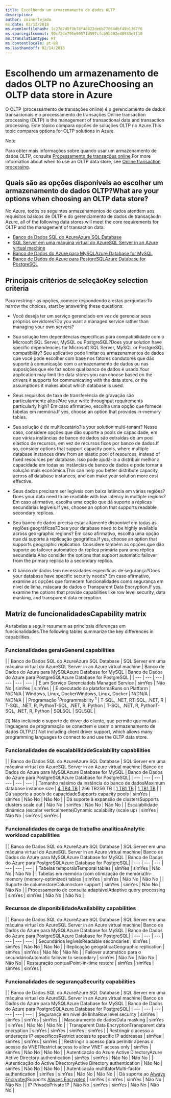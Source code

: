```yaml
---
title: Escolhendo um armazenamento de dados OLTP
description: 
author: zoinerTejada
ms:date: 02/12/2018
ms.openlocfilehash: 1c27d7d5f3b78f40822de6b77664dbf49b1367f6
ms.sourcegitcommit: 90cf2de795e50571d597cfcb9b302e48933e7f18
ms.translationtype: HT
ms.contentlocale: pt-BR
ms.lasthandoff: 02/14/2018
---
```

# <a name="choosing-an-oltp-data-store-in-azure"></a><span data-ttu-id="bc8a6-102">Escolhendo um armazenamento de dados OLTP no Azure</span><span class="sxs-lookup"><span data-stu-id="bc8a6-102">Choosing an OLTP data store in Azure</span></span>

<span data-ttu-id="bc8a6-103">O OLTP (processamento de transações online) é o gerenciamento de dados transacionais e o processamento de transações.</span><span class="sxs-lookup"><span data-stu-id="bc8a6-103">Online transaction processing (OLTP) is the management of transactional data and transaction processing.</span></span> <span data-ttu-id="bc8a6-104">Este tópico compara opções de soluções OLTP no Azure.</span><span class="sxs-lookup"><span data-stu-id="bc8a6-104">This topic compares options for OLTP solutions in Azure.</span></span>

> [!NOTE]
> <span data-ttu-id="bc8a6-105">Para obter mais informações sobre quando usar um armazenamento de dados OLTP, consulte [Processamento de transações online](../scenarios/online-analytical-processing.md).</span><span class="sxs-lookup"><span data-stu-id="bc8a6-105">For more information about when to use an OLTP data store, see [Online transaction processing](../scenarios/online-analytical-processing.md).</span></span>

## <a name="what-are-your-options-when-choosing-an-oltp-data-store"></a><span data-ttu-id="bc8a6-106">Quais são as opções disponíveis ao escolher um armazenamento de dados OLTP?</span><span class="sxs-lookup"><span data-stu-id="bc8a6-106">What are your options when choosing an OLTP data store?</span></span>

<span data-ttu-id="bc8a6-107">No Azure, todos os seguintes armazenamentos de dados atendem aos requisitos básicos de OLTP e do gerenciamento de dados de transação:</span><span class="sxs-lookup"><span data-stu-id="bc8a6-107">In Azure, all of the following data stores will meet the core requirements for OLTP and the management of transaction data:</span></span>

- [<span data-ttu-id="bc8a6-108">Banco de Dados SQL do Azure</span><span class="sxs-lookup"><span data-stu-id="bc8a6-108">Azure SQL Database</span></span>](/azure/sql-database/)
- [<span data-ttu-id="bc8a6-109">SQL Server em uma máquina virtual do Azure</span><span class="sxs-lookup"><span data-stu-id="bc8a6-109">SQL Server in an Azure virtual machine</span></span>](/azure/virtual-machines/windows/sql/virtual-machines-windows-sql-server-iaas-overview?toc=%2Fazure%2Fvirtual-machines%2Fwindows%2Ftoc.json)
- [<span data-ttu-id="bc8a6-110">Banco de Dados do Azure para MySQL</span><span class="sxs-lookup"><span data-stu-id="bc8a6-110">Azure Database for MySQL</span></span>](/azure/mysql/)
- [<span data-ttu-id="bc8a6-111">Banco de Dados do Azure para PostgreSQL</span><span class="sxs-lookup"><span data-stu-id="bc8a6-111">Azure Database for PostgreSQL</span></span>](/azure/postgresql/)

## <a name="key-selection-criteria"></a><span data-ttu-id="bc8a6-112">Principais critérios de seleção</span><span class="sxs-lookup"><span data-stu-id="bc8a6-112">Key selection criteria</span></span>

<span data-ttu-id="bc8a6-113">Para restringir as opções, comece respondendo a estas perguntas:</span><span class="sxs-lookup"><span data-stu-id="bc8a6-113">To narrow the choices, start by answering these questions:</span></span>

- <span data-ttu-id="bc8a6-114">Você deseja ter um serviço gerenciado em vez de gerenciar seus próprios servidores?</span><span class="sxs-lookup"><span data-stu-id="bc8a6-114">Do you want a managed service rather than managing your own servers?</span></span>

- <span data-ttu-id="bc8a6-115">Sua solução tem dependências específicas para compatibilidade com o Microsoft SQL Server, MySQL ou PostgreSQL?</span><span class="sxs-lookup"><span data-stu-id="bc8a6-115">Does your solution have specific dependencies for Microsoft SQL Server, MySQL or PostgreSQL compatibility?</span></span> <span data-ttu-id="bc8a6-116">Seu aplicativo pode limitar os armazenamentos de dados que você pode escolher com base nos fatores condutores que dão suporte à comunicação com o armazenamento de dados ou nas suposições que ele faz sobre qual banco de dados é usado.</span><span class="sxs-lookup"><span data-stu-id="bc8a6-116">Your application may limit the data stores you can choose based on the drivers it supports for communicating with the data store, or the assumptions it makes about which database is used.</span></span>

- <span data-ttu-id="bc8a6-117">Seus requisitos de taxa de transferência de gravação são particularmente altos?</span><span class="sxs-lookup"><span data-stu-id="bc8a6-117">Are your write throughput requirements particularly high?</span></span> <span data-ttu-id="bc8a6-118">Em caso afirmativo, escolha uma opção que fornece tabelas em memória.</span><span class="sxs-lookup"><span data-stu-id="bc8a6-118">If yes, choose an option that provides in-memory tables.</span></span> 

- <span data-ttu-id="bc8a6-119">Sua solução é de multilocatário?</span><span class="sxs-lookup"><span data-stu-id="bc8a6-119">Is your solution multi-tenant?</span></span> <span data-ttu-id="bc8a6-120">Nesse caso, considere opções que dão suporte a pools de capacidade, em que várias instâncias de banco de dados são extraídas de um pool elástico de recursos, em vez de recursos fixos por banco de dados.</span><span class="sxs-lookup"><span data-stu-id="bc8a6-120">If so, consider options that support capacity pools, where multiple database instances draw from an elastic pool of resources, instead of fixed resources per database.</span></span> <span data-ttu-id="bc8a6-121">Isso pode ajudá-lo a distribuir melhor a capacidade em todas as instâncias de banco de dados e pode tornar a solução mais econômica.</span><span class="sxs-lookup"><span data-stu-id="bc8a6-121">This can help you better distribute capacity across all database instances, and can make your solution more cost effective.</span></span>

- <span data-ttu-id="bc8a6-122">Seus dados precisam ser legíveis com baixa latência em várias regiões?</span><span class="sxs-lookup"><span data-stu-id="bc8a6-122">Does your data need to be readable with low latency in multiple regions?</span></span> <span data-ttu-id="bc8a6-123">Em caso afirmativo, escolha uma opção que dá suporte a réplicas secundárias legíveis.</span><span class="sxs-lookup"><span data-stu-id="bc8a6-123">If yes, choose an option that supports readable secondary replicas.</span></span>

- <span data-ttu-id="bc8a6-124">Seu banco de dados precisa estar altamente disponível em todas as regiões geográficas?</span><span class="sxs-lookup"><span data-stu-id="bc8a6-124">Does your database need to be highly available across geo-graphic regions?</span></span> <span data-ttu-id="bc8a6-125">Em caso afirmativo, escolha uma opção que dá suporte à replicação geográfica.</span><span class="sxs-lookup"><span data-stu-id="bc8a6-125">If yes, choose an option that supports geographic replication.</span></span> <span data-ttu-id="bc8a6-126">Considere também as opções que dão suporte ao failover automático da réplica primária para uma réplica secundária.</span><span class="sxs-lookup"><span data-stu-id="bc8a6-126">Also consider the options that support automatic failover from the primary replica to a secondary replica.</span></span>

- <span data-ttu-id="bc8a6-127">O banco de dados tem necessidades específicas de segurança?</span><span class="sxs-lookup"><span data-stu-id="bc8a6-127">Does your database have specific security needs?</span></span> <span data-ttu-id="bc8a6-128">Em caso afirmativo, examine as opções que fornecem funcionalidades como segurança em nível de linha, máscara de dados e Transparent Data Encryption.</span><span class="sxs-lookup"><span data-stu-id="bc8a6-128">If yes, examine the options that provide capabilities like row level security, data masking, and transparent data encryption.</span></span>

## <a name="capability-matrix"></a><span data-ttu-id="bc8a6-129">Matriz de funcionalidades</span><span class="sxs-lookup"><span data-stu-id="bc8a6-129">Capability matrix</span></span>

<span data-ttu-id="bc8a6-130">As tabelas a seguir resumem as principais diferenças em funcionalidades.</span><span class="sxs-lookup"><span data-stu-id="bc8a6-130">The following tables summarize the key differences in capabilities.</span></span>

### <a name="general-capabilities"></a><span data-ttu-id="bc8a6-131">Funcionalidades gerais</span><span class="sxs-lookup"><span data-stu-id="bc8a6-131">General capabilities</span></span> 
| | <span data-ttu-id="bc8a6-132">Banco de Dados SQL do Azure</span><span class="sxs-lookup"><span data-stu-id="bc8a6-132">Azure SQL Database</span></span> | <span data-ttu-id="bc8a6-133">SQL Server em uma máquina virtual do Azure</span><span class="sxs-lookup"><span data-stu-id="bc8a6-133">SQL Server in an Azure virtual machine</span></span> | <span data-ttu-id="bc8a6-134">Banco de Dados do Azure para MySQL</span><span class="sxs-lookup"><span data-stu-id="bc8a6-134">Azure Database for MySQL</span></span> | <span data-ttu-id="bc8a6-135">Banco de Dados do Azure para PostgreSQL</span><span class="sxs-lookup"><span data-stu-id="bc8a6-135">Azure Database for PostgreSQL</span></span> |
| --- | --- | --- | --- | --- | --- |
| <span data-ttu-id="bc8a6-136">É um Serviço Gerenciado</span><span class="sxs-lookup"><span data-stu-id="bc8a6-136">Is Managed Service</span></span> | <span data-ttu-id="bc8a6-137">sim</span><span class="sxs-lookup"><span data-stu-id="bc8a6-137">Yes</span></span> | <span data-ttu-id="bc8a6-138">Não </span><span class="sxs-lookup"><span data-stu-id="bc8a6-138">No</span></span> | <span data-ttu-id="bc8a6-139">sim</span><span class="sxs-lookup"><span data-stu-id="bc8a6-139">Yes</span></span> | <span data-ttu-id="bc8a6-140">sim</span><span class="sxs-lookup"><span data-stu-id="bc8a6-140">Yes</span></span> |
| <span data-ttu-id="bc8a6-141">É executado na plataforma</span><span class="sxs-lookup"><span data-stu-id="bc8a6-141">Runs on Platform</span></span> | <span data-ttu-id="bc8a6-142">N/D</span><span class="sxs-lookup"><span data-stu-id="bc8a6-142">N/A</span></span> | <span data-ttu-id="bc8a6-143">Windows, Linux, Docker</span><span class="sxs-lookup"><span data-stu-id="bc8a6-143">Windows, Linux, Docker</span></span> | <span data-ttu-id="bc8a6-144">N/D</span><span class="sxs-lookup"><span data-stu-id="bc8a6-144">N/A</span></span> | <span data-ttu-id="bc8a6-145">N/D</span><span class="sxs-lookup"><span data-stu-id="bc8a6-145">N/A</span></span> |
| <span data-ttu-id="bc8a6-146">Programação <sup>1</sup></span><span class="sxs-lookup"><span data-stu-id="bc8a6-146">Programmability <sup>1</sup></span></span> | <span data-ttu-id="bc8a6-147">T-SQL, .NET, R</span><span class="sxs-lookup"><span data-stu-id="bc8a6-147">T-SQL, .NET, R</span></span> | <span data-ttu-id="bc8a6-148">T-SQL, .NET, R, Python</span><span class="sxs-lookup"><span data-stu-id="bc8a6-148">T-SQL, .NET, R, Python</span></span> | <span data-ttu-id="bc8a6-149">T-SQL, .NET, R, Python</span><span class="sxs-lookup"><span data-stu-id="bc8a6-149">T-SQL, .NET, R, Python</span></span> | <span data-ttu-id="bc8a6-150">SQL</span><span class="sxs-lookup"><span data-stu-id="bc8a6-150">SQL</span></span> | <span data-ttu-id="bc8a6-151">SQL</span><span class="sxs-lookup"><span data-stu-id="bc8a6-151">SQL</span></span> |

<span data-ttu-id="bc8a6-152">[1] Não incluindo o suporte de driver do cliente, que permite que muitas linguagens de programação se conectem e usem o armazenamento de dados OLTP.</span><span class="sxs-lookup"><span data-stu-id="bc8a6-152">[1] Not including client driver support, which allows many programming languages to connect to and use the OLTP data store.</span></span>

### <a name="scalability-capabilities"></a><span data-ttu-id="bc8a6-153">Funcionalidades de escalabilidade</span><span class="sxs-lookup"><span data-stu-id="bc8a6-153">Scalability capabilities</span></span>
| | <span data-ttu-id="bc8a6-154">Banco de Dados SQL do Azure</span><span class="sxs-lookup"><span data-stu-id="bc8a6-154">Azure SQL Database</span></span> | <span data-ttu-id="bc8a6-155">SQL Server em uma máquina virtual do Azure</span><span class="sxs-lookup"><span data-stu-id="bc8a6-155">SQL Server in an Azure virtual machine</span></span>| <span data-ttu-id="bc8a6-156">Banco de Dados do Azure para MySQL</span><span class="sxs-lookup"><span data-stu-id="bc8a6-156">Azure Database for MySQL</span></span> | <span data-ttu-id="bc8a6-157">Banco de Dados do Azure para PostgreSQL</span><span class="sxs-lookup"><span data-stu-id="bc8a6-157">Azure Database for PostgreSQL</span></span>|
| --- | --- | --- | --- | --- | --- |
| <span data-ttu-id="bc8a6-158">Tamanho máximo da instância do banco de dados</span><span class="sxs-lookup"><span data-stu-id="bc8a6-158">Maximum database instance size</span></span> | [<span data-ttu-id="bc8a6-159">4 TB</span><span class="sxs-lookup"><span data-stu-id="bc8a6-159">4 TB</span></span>](/azure/sql-database/sql-database-resource-limits) | <span data-ttu-id="bc8a6-160">256 TB</span><span class="sxs-lookup"><span data-stu-id="bc8a6-160">256 TB</span></span> | [<span data-ttu-id="bc8a6-161">1 TB</span><span class="sxs-lookup"><span data-stu-id="bc8a6-161">1 TB</span></span>](/azure/mysql/concepts-limits) | [<span data-ttu-id="bc8a6-162">1 TB</span><span class="sxs-lookup"><span data-stu-id="bc8a6-162">1 TB</span></span>](/azure/postgresql/concepts-limits) |
| <span data-ttu-id="bc8a6-163">Dá suporte a pools de capacidade</span><span class="sxs-lookup"><span data-stu-id="bc8a6-163">Supports capacity pools</span></span>  | <span data-ttu-id="bc8a6-164">sim</span><span class="sxs-lookup"><span data-stu-id="bc8a6-164">Yes</span></span> | <span data-ttu-id="bc8a6-165">sim</span><span class="sxs-lookup"><span data-stu-id="bc8a6-165">Yes</span></span> | <span data-ttu-id="bc8a6-166">Não </span><span class="sxs-lookup"><span data-stu-id="bc8a6-166">No</span></span> | <span data-ttu-id="bc8a6-167">Não </span><span class="sxs-lookup"><span data-stu-id="bc8a6-167">No</span></span> |
| <span data-ttu-id="bc8a6-168">Dá suporte à expansão de clusters</span><span class="sxs-lookup"><span data-stu-id="bc8a6-168">Supports clusters scale out</span></span>  | <span data-ttu-id="bc8a6-169">Não </span><span class="sxs-lookup"><span data-stu-id="bc8a6-169">No</span></span> | <span data-ttu-id="bc8a6-170">sim</span><span class="sxs-lookup"><span data-stu-id="bc8a6-170">Yes</span></span> | <span data-ttu-id="bc8a6-171">Não </span><span class="sxs-lookup"><span data-stu-id="bc8a6-171">No</span></span> | <span data-ttu-id="bc8a6-172">Não </span><span class="sxs-lookup"><span data-stu-id="bc8a6-172">No</span></span> |
| <span data-ttu-id="bc8a6-173">Escalabilidade dinâmica (escalar verticalmente)</span><span class="sxs-lookup"><span data-stu-id="bc8a6-173">Dynamic scalability (scale up)</span></span>  | <span data-ttu-id="bc8a6-174">sim</span><span class="sxs-lookup"><span data-stu-id="bc8a6-174">Yes</span></span> | <span data-ttu-id="bc8a6-175">Não </span><span class="sxs-lookup"><span data-stu-id="bc8a6-175">No</span></span> | <span data-ttu-id="bc8a6-176">sim</span><span class="sxs-lookup"><span data-stu-id="bc8a6-176">Yes</span></span> | <span data-ttu-id="bc8a6-177">sim</span><span class="sxs-lookup"><span data-stu-id="bc8a6-177">Yes</span></span> |

### <a name="analytic-workload-capabilities"></a><span data-ttu-id="bc8a6-178">Funcionalidades de carga de trabalho analítica</span><span class="sxs-lookup"><span data-stu-id="bc8a6-178">Analytic workload capabilities</span></span>
| | <span data-ttu-id="bc8a6-179">Banco de Dados SQL do Azure</span><span class="sxs-lookup"><span data-stu-id="bc8a6-179">Azure SQL Database</span></span> | <span data-ttu-id="bc8a6-180">SQL Server em uma máquina virtual do Azure</span><span class="sxs-lookup"><span data-stu-id="bc8a6-180">SQL Server in an Azure virtual machine</span></span>| <span data-ttu-id="bc8a6-181">Banco de Dados do Azure para MySQL</span><span class="sxs-lookup"><span data-stu-id="bc8a6-181">Azure Database for MySQL</span></span> | <span data-ttu-id="bc8a6-182">Banco de Dados do Azure para PostgreSQL</span><span class="sxs-lookup"><span data-stu-id="bc8a6-182">Azure Database for PostgreSQL</span></span>|
| --- | --- | --- | --- | --- | --- | 
| <span data-ttu-id="bc8a6-183">Tabelas temporais</span><span class="sxs-lookup"><span data-stu-id="bc8a6-183">Temporal tables</span></span> | <span data-ttu-id="bc8a6-184">sim</span><span class="sxs-lookup"><span data-stu-id="bc8a6-184">Yes</span></span> | <span data-ttu-id="bc8a6-185">sim</span><span class="sxs-lookup"><span data-stu-id="bc8a6-185">Yes</span></span> | <span data-ttu-id="bc8a6-186">Não </span><span class="sxs-lookup"><span data-stu-id="bc8a6-186">No</span></span> | <span data-ttu-id="bc8a6-187">Não </span><span class="sxs-lookup"><span data-stu-id="bc8a6-187">No</span></span> |
| <span data-ttu-id="bc8a6-188">Tabelas em memória (com otimização de memória)</span><span class="sxs-lookup"><span data-stu-id="bc8a6-188">In-memory (memory-optimized) tables</span></span> | <span data-ttu-id="bc8a6-189">sim</span><span class="sxs-lookup"><span data-stu-id="bc8a6-189">Yes</span></span> | <span data-ttu-id="bc8a6-190">sim</span><span class="sxs-lookup"><span data-stu-id="bc8a6-190">Yes</span></span> | <span data-ttu-id="bc8a6-191">Não </span><span class="sxs-lookup"><span data-stu-id="bc8a6-191">No</span></span> | <span data-ttu-id="bc8a6-192">Não </span><span class="sxs-lookup"><span data-stu-id="bc8a6-192">No</span></span> |
| <span data-ttu-id="bc8a6-193">Suporte de columnstore</span><span class="sxs-lookup"><span data-stu-id="bc8a6-193">Columnstore support</span></span> | <span data-ttu-id="bc8a6-194">sim</span><span class="sxs-lookup"><span data-stu-id="bc8a6-194">Yes</span></span> | <span data-ttu-id="bc8a6-195">sim</span><span class="sxs-lookup"><span data-stu-id="bc8a6-195">Yes</span></span> | <span data-ttu-id="bc8a6-196">Não </span><span class="sxs-lookup"><span data-stu-id="bc8a6-196">No</span></span> | <span data-ttu-id="bc8a6-197">Não </span><span class="sxs-lookup"><span data-stu-id="bc8a6-197">No</span></span> |
| <span data-ttu-id="bc8a6-198">Processamento de consulta adaptável</span><span class="sxs-lookup"><span data-stu-id="bc8a6-198">Adaptive query processing</span></span> | <span data-ttu-id="bc8a6-199">sim</span><span class="sxs-lookup"><span data-stu-id="bc8a6-199">Yes</span></span> | <span data-ttu-id="bc8a6-200">sim</span><span class="sxs-lookup"><span data-stu-id="bc8a6-200">Yes</span></span> | <span data-ttu-id="bc8a6-201">Não </span><span class="sxs-lookup"><span data-stu-id="bc8a6-201">No</span></span> | <span data-ttu-id="bc8a6-202">Não </span><span class="sxs-lookup"><span data-stu-id="bc8a6-202">No</span></span> |

### <a name="availability-capabilities"></a><span data-ttu-id="bc8a6-203">Recursos de disponibilidade</span><span class="sxs-lookup"><span data-stu-id="bc8a6-203">Availability capabilities</span></span>
| | <span data-ttu-id="bc8a6-204">Banco de Dados SQL do Azure</span><span class="sxs-lookup"><span data-stu-id="bc8a6-204">Azure SQL Database</span></span> | <span data-ttu-id="bc8a6-205">SQL Server em uma máquina virtual do Azure</span><span class="sxs-lookup"><span data-stu-id="bc8a6-205">SQL Server in an Azure virtual machine</span></span>| <span data-ttu-id="bc8a6-206">Banco de Dados do Azure para MySQL</span><span class="sxs-lookup"><span data-stu-id="bc8a6-206">Azure Database for MySQL</span></span> | <span data-ttu-id="bc8a6-207">Banco de Dados do Azure para PostgreSQL</span><span class="sxs-lookup"><span data-stu-id="bc8a6-207">Azure Database for PostgreSQL</span></span>|
| --- | --- | --- | --- | --- | --- | 
| <span data-ttu-id="bc8a6-208">Secundários legíveis</span><span class="sxs-lookup"><span data-stu-id="bc8a6-208">Readable secondaries</span></span> | <span data-ttu-id="bc8a6-209">sim</span><span class="sxs-lookup"><span data-stu-id="bc8a6-209">Yes</span></span> | <span data-ttu-id="bc8a6-210">sim</span><span class="sxs-lookup"><span data-stu-id="bc8a6-210">Yes</span></span> | <span data-ttu-id="bc8a6-211">Não </span><span class="sxs-lookup"><span data-stu-id="bc8a6-211">No</span></span> | <span data-ttu-id="bc8a6-212">Não </span><span class="sxs-lookup"><span data-stu-id="bc8a6-212">No</span></span> | 
| <span data-ttu-id="bc8a6-213">Replicação geográfica</span><span class="sxs-lookup"><span data-stu-id="bc8a6-213">Geographic replication</span></span> | <span data-ttu-id="bc8a6-214">sim</span><span class="sxs-lookup"><span data-stu-id="bc8a6-214">Yes</span></span> | <span data-ttu-id="bc8a6-215">sim</span><span class="sxs-lookup"><span data-stu-id="bc8a6-215">Yes</span></span> | <span data-ttu-id="bc8a6-216">Não </span><span class="sxs-lookup"><span data-stu-id="bc8a6-216">No</span></span> | <span data-ttu-id="bc8a6-217">Não </span><span class="sxs-lookup"><span data-stu-id="bc8a6-217">No</span></span> | 
| <span data-ttu-id="bc8a6-218">Failover automático para o secundário</span><span class="sxs-lookup"><span data-stu-id="bc8a6-218">Automatic failover to secondary</span></span> | <span data-ttu-id="bc8a6-219">sim</span><span class="sxs-lookup"><span data-stu-id="bc8a6-219">Yes</span></span> | <span data-ttu-id="bc8a6-220">Não </span><span class="sxs-lookup"><span data-stu-id="bc8a6-220">No</span></span> | <span data-ttu-id="bc8a6-221">Não </span><span class="sxs-lookup"><span data-stu-id="bc8a6-221">No</span></span> | <span data-ttu-id="bc8a6-222">Não </span><span class="sxs-lookup"><span data-stu-id="bc8a6-222">No</span></span>|
| <span data-ttu-id="bc8a6-223">Restauração pontual</span><span class="sxs-lookup"><span data-stu-id="bc8a6-223">Point-in-time restore</span></span> | <span data-ttu-id="bc8a6-224">sim</span><span class="sxs-lookup"><span data-stu-id="bc8a6-224">Yes</span></span> | <span data-ttu-id="bc8a6-225">sim</span><span class="sxs-lookup"><span data-stu-id="bc8a6-225">Yes</span></span> | <span data-ttu-id="bc8a6-226">sim</span><span class="sxs-lookup"><span data-stu-id="bc8a6-226">Yes</span></span> | <span data-ttu-id="bc8a6-227">sim</span><span class="sxs-lookup"><span data-stu-id="bc8a6-227">Yes</span></span> |

### <a name="security-capabilities"></a><span data-ttu-id="bc8a6-228">Funcionalidades de segurança</span><span class="sxs-lookup"><span data-stu-id="bc8a6-228">Security capabilities</span></span>
| | <span data-ttu-id="bc8a6-229">Banco de Dados SQL do Azure</span><span class="sxs-lookup"><span data-stu-id="bc8a6-229">Azure SQL Database</span></span> | <span data-ttu-id="bc8a6-230">SQL Server em uma máquina virtual do Azure</span><span class="sxs-lookup"><span data-stu-id="bc8a6-230">SQL Server in an Azure virtual machine</span></span>| <span data-ttu-id="bc8a6-231">Banco de Dados do Azure para MySQL</span><span class="sxs-lookup"><span data-stu-id="bc8a6-231">Azure Database for MySQL</span></span> | <span data-ttu-id="bc8a6-232">Banco de Dados do Azure para PostgreSQL</span><span class="sxs-lookup"><span data-stu-id="bc8a6-232">Azure Database for PostgreSQL</span></span>|
| --- | --- | --- | --- | --- | --- | 
| <span data-ttu-id="bc8a6-233">Segurança em nível de linha</span><span class="sxs-lookup"><span data-stu-id="bc8a6-233">Row level security</span></span> | <span data-ttu-id="bc8a6-234">sim</span><span class="sxs-lookup"><span data-stu-id="bc8a6-234">Yes</span></span> | <span data-ttu-id="bc8a6-235">sim</span><span class="sxs-lookup"><span data-stu-id="bc8a6-235">Yes</span></span> | <span data-ttu-id="bc8a6-236">sim</span><span class="sxs-lookup"><span data-stu-id="bc8a6-236">Yes</span></span> | <span data-ttu-id="bc8a6-237">sim</span><span class="sxs-lookup"><span data-stu-id="bc8a6-237">Yes</span></span> |
| <span data-ttu-id="bc8a6-238">Mascaramento de dados</span><span class="sxs-lookup"><span data-stu-id="bc8a6-238">Data masking</span></span> | <span data-ttu-id="bc8a6-239">sim</span><span class="sxs-lookup"><span data-stu-id="bc8a6-239">Yes</span></span> | <span data-ttu-id="bc8a6-240">sim</span><span class="sxs-lookup"><span data-stu-id="bc8a6-240">Yes</span></span> | <span data-ttu-id="bc8a6-241">Não </span><span class="sxs-lookup"><span data-stu-id="bc8a6-241">No</span></span> | <span data-ttu-id="bc8a6-242">Não </span><span class="sxs-lookup"><span data-stu-id="bc8a6-242">No</span></span> |
| <span data-ttu-id="bc8a6-243">Transparent Data Encryption</span><span class="sxs-lookup"><span data-stu-id="bc8a6-243">Transparent data encryption</span></span> | <span data-ttu-id="bc8a6-244">sim</span><span class="sxs-lookup"><span data-stu-id="bc8a6-244">Yes</span></span> | <span data-ttu-id="bc8a6-245">sim</span><span class="sxs-lookup"><span data-stu-id="bc8a6-245">Yes</span></span> | <span data-ttu-id="bc8a6-246">sim</span><span class="sxs-lookup"><span data-stu-id="bc8a6-246">Yes</span></span> | <span data-ttu-id="bc8a6-247">sim</span><span class="sxs-lookup"><span data-stu-id="bc8a6-247">Yes</span></span> |
| <span data-ttu-id="bc8a6-248">Restringir o acesso a endereços IP específicos</span><span class="sxs-lookup"><span data-stu-id="bc8a6-248">Restrict access to specific IP addresses</span></span> | <span data-ttu-id="bc8a6-249">sim</span><span class="sxs-lookup"><span data-stu-id="bc8a6-249">Yes</span></span> | <span data-ttu-id="bc8a6-250">sim</span><span class="sxs-lookup"><span data-stu-id="bc8a6-250">Yes</span></span> | <span data-ttu-id="bc8a6-251">sim</span><span class="sxs-lookup"><span data-stu-id="bc8a6-251">Yes</span></span> | <span data-ttu-id="bc8a6-252">sim</span><span class="sxs-lookup"><span data-stu-id="bc8a6-252">Yes</span></span> |
| <span data-ttu-id="bc8a6-253">Restringir o acesso para permitir apenas o acesso da VNET</span><span class="sxs-lookup"><span data-stu-id="bc8a6-253">Restrict access to allow VNET access only</span></span> | <span data-ttu-id="bc8a6-254">sim</span><span class="sxs-lookup"><span data-stu-id="bc8a6-254">Yes</span></span> | <span data-ttu-id="bc8a6-255">sim</span><span class="sxs-lookup"><span data-stu-id="bc8a6-255">Yes</span></span> | <span data-ttu-id="bc8a6-256">Não </span><span class="sxs-lookup"><span data-stu-id="bc8a6-256">No</span></span> | <span data-ttu-id="bc8a6-257">Não </span><span class="sxs-lookup"><span data-stu-id="bc8a6-257">No</span></span> |
| <span data-ttu-id="bc8a6-258">Autenticação do Azure Active Directory</span><span class="sxs-lookup"><span data-stu-id="bc8a6-258">Azure Active Directory authentication</span></span> | <span data-ttu-id="bc8a6-259">sim</span><span class="sxs-lookup"><span data-stu-id="bc8a6-259">Yes</span></span> | <span data-ttu-id="bc8a6-260">sim</span><span class="sxs-lookup"><span data-stu-id="bc8a6-260">Yes</span></span> | <span data-ttu-id="bc8a6-261">Não </span><span class="sxs-lookup"><span data-stu-id="bc8a6-261">No</span></span> | <span data-ttu-id="bc8a6-262">Não </span><span class="sxs-lookup"><span data-stu-id="bc8a6-262">No</span></span> |
| <span data-ttu-id="bc8a6-263">Autenticação do Active Directory</span><span class="sxs-lookup"><span data-stu-id="bc8a6-263">Active Directory authentication</span></span> | <span data-ttu-id="bc8a6-264">Não </span><span class="sxs-lookup"><span data-stu-id="bc8a6-264">No</span></span> | <span data-ttu-id="bc8a6-265">sim</span><span class="sxs-lookup"><span data-stu-id="bc8a6-265">Yes</span></span> | <span data-ttu-id="bc8a6-266">Não </span><span class="sxs-lookup"><span data-stu-id="bc8a6-266">No</span></span> | <span data-ttu-id="bc8a6-267">Não </span><span class="sxs-lookup"><span data-stu-id="bc8a6-267">No</span></span> |
| <span data-ttu-id="bc8a6-268">Autenticação multifator</span><span class="sxs-lookup"><span data-stu-id="bc8a6-268">Multi-factor authentication</span></span> | <span data-ttu-id="bc8a6-269">sim</span><span class="sxs-lookup"><span data-stu-id="bc8a6-269">Yes</span></span> | <span data-ttu-id="bc8a6-270">sim</span><span class="sxs-lookup"><span data-stu-id="bc8a6-270">Yes</span></span> | <span data-ttu-id="bc8a6-271">Não </span><span class="sxs-lookup"><span data-stu-id="bc8a6-271">No</span></span> | <span data-ttu-id="bc8a6-272">Não </span><span class="sxs-lookup"><span data-stu-id="bc8a6-272">No</span></span> |
| <span data-ttu-id="bc8a6-273">Dá suporte ao [Always Encrypted](/sql/relational-databases/security/encryption/always-encrypted-database-engine)</span><span class="sxs-lookup"><span data-stu-id="bc8a6-273">Supports [Always Encrypted](/sql/relational-databases/security/encryption/always-encrypted-database-engine)</span></span> | <span data-ttu-id="bc8a6-274">sim</span><span class="sxs-lookup"><span data-stu-id="bc8a6-274">Yes</span></span> | <span data-ttu-id="bc8a6-275">sim</span><span class="sxs-lookup"><span data-stu-id="bc8a6-275">Yes</span></span> | <span data-ttu-id="bc8a6-276">sim</span><span class="sxs-lookup"><span data-stu-id="bc8a6-276">Yes</span></span> | <span data-ttu-id="bc8a6-277">Não </span><span class="sxs-lookup"><span data-stu-id="bc8a6-277">No</span></span> | <span data-ttu-id="bc8a6-278">Não </span><span class="sxs-lookup"><span data-stu-id="bc8a6-278">No</span></span> |
| <span data-ttu-id="bc8a6-279">IP Privado</span><span class="sxs-lookup"><span data-stu-id="bc8a6-279">Private IP</span></span> | <span data-ttu-id="bc8a6-280">Não </span><span class="sxs-lookup"><span data-stu-id="bc8a6-280">No</span></span> | <span data-ttu-id="bc8a6-281">sim</span><span class="sxs-lookup"><span data-stu-id="bc8a6-281">Yes</span></span> | <span data-ttu-id="bc8a6-282">sim</span><span class="sxs-lookup"><span data-stu-id="bc8a6-282">Yes</span></span> | <span data-ttu-id="bc8a6-283">Não </span><span class="sxs-lookup"><span data-stu-id="bc8a6-283">No</span></span> | <span data-ttu-id="bc8a6-284">Não </span><span class="sxs-lookup"><span data-stu-id="bc8a6-284">No</span></span> |

